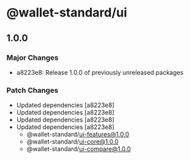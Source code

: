 # @wallet-standard/ui

## 1.0.0

### Major Changes

-   a8223e8: Release 1.0.0 of previously unreleased packages

### Patch Changes

-   Updated dependencies [a8223e8]
-   Updated dependencies [a8223e8]
-   Updated dependencies [a8223e8]
-   Updated dependencies [a8223e8]
    -   @wallet-standard/ui-features@1.0.0
    -   @wallet-standard/ui-core@1.0.0
    -   @wallet-standard/ui-compare@1.0.0
